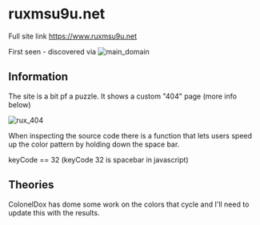 ruxmsu9u.net
============

Full site link https://www.ruxmsu9u.net

First seen - discovered via ![main_domain](https://github.com/z3r07h/Mr-R0B0T-s03-ARG/tree/master/Sites/maindomain.co)


Information
-----------

The site is a bit pf a puzzle. It shows a custom "404" page (more info below)

![rux_404](https://github.com/z3r07h/Mr-R0B0T-s03-ARG/blob/master/Sites/ruxmsu9u.net/ruxmsu9u.net.jpg)

When inspecting the source code there is a function that lets users speed up the color pattern by holding down the space bar. 

keyCode == 32  (keyCode 32 is spacebar in javascript)


Theories
--------

ColonelDox has dome some work on the colors that cycle and I'll need to update this with the results. 


